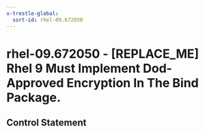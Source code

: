 ```yaml
---
x-trestle-global:
  sort-id: rhel-09.672050
---
```


# rhel-09.672050 - \[REPLACE_ME\] Rhel 9 Must Implement Dod-Approved Encryption In The Bind Package.

## Control Statement
